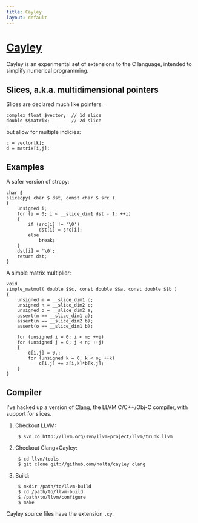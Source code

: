 ```yaml
---
title: Cayley
layout: default
---
```


[Cayley](http://github.com/nolta/cayley)
========================================

Cayley is an experimental set of extensions to the C language, intended to
simplify numerical programming.

Slices, a.k.a. multidimensional pointers
----------------------------------------

Slices are declared much like pointers:

    complex float $vector;  // 1d slice
    double $$matrix;        // 2d slice

but allow for multiple indicies:

    c = vector[k];
    d = matrix[i,j];

Examples
--------

A safer version of strcpy:

    char $
    slicecpy( char $ dst, const char $ src )
    {
        unsigned i;
        for (i = 0; i < __slice_dim1 dst - 1; ++i)
        {
            if (src[i] != '\0')
                dst[i] = src[i];
            else
                break;
        }
        dst[i] = '\0';
        return dst;
    }

A simple matrix multiplier:

    void
    simple_matmul( double $$c, const double $$a, const double $$b )
    {
        unsigned m = __slice_dim1 c;
        unsigned n = __slice_dim2 c;
        unsigned o = __slice_dim2 a;
        assert(m == __slice_dim1 a);
        assert(n == __slice_dim2 b);
        assert(o == __slice_dim1 b);

        for (unsigned i = 0; i < m; ++i)
        for (unsigned j = 0; j < n; ++j)
        {
            c[i,j] = 0.;
            for (unsigned k = 0; k < o; ++k)
                c[i,j] += a[i,k]*b[k,j];
        }
    }

Compiler
--------

I've hacked up a version of [Clang](http://http://clang.llvm.org/), the LLVM
C/C++/Obj-C compiler, with support for slices.

1. Checkout LLVM:

        $ svn co http://llvm.org/svn/llvm-project/llvm/trunk llvm

2. Checkout Clang+Cayley:

        $ cd llvm/tools
        $ git clone git://github.com/nolta/cayley clang

3. Build:

        $ mkdir /path/to/llvm-build
        $ cd /path/to/llvm-build
        $ /path/to/llvm/configure
        $ make

Cayley source files have the extension `.cy`.
